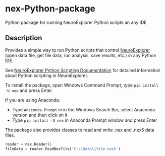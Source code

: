 # nex-Python-package
Python package for running NeuroExplorer Python scripts an any IDE

## Description

Provides a simple way to run Python scripts that control [NeuroExplorer](https://www.neuroexplorer.com) (open data file, get file data, run analysis, save results, etc.) in any Python IDE.

See [NeuroExplorer Python Scripting Documentation](https://www.neuroexplorer.com/docs/reference/scripting/index.html) for detailed information about Python scripting in NeuroExplorer.

To install the package, open Windows Command Prompt, type `pip install -U nex` and press Enter.

If you are using Anaconda:

- Type `Anaconda Prompt` in in the Windows Search Bar, select Anaconda version and then click on it
- Type `pip install -U nex` in Anaconda Prompt window and press Enter

The package also provides classes to read and write .nex and .nex5 data files.

```python
reader = nex.Reader()
fileData = reader.ReadNexFile('C:\\Data\\file.nex5')
```


